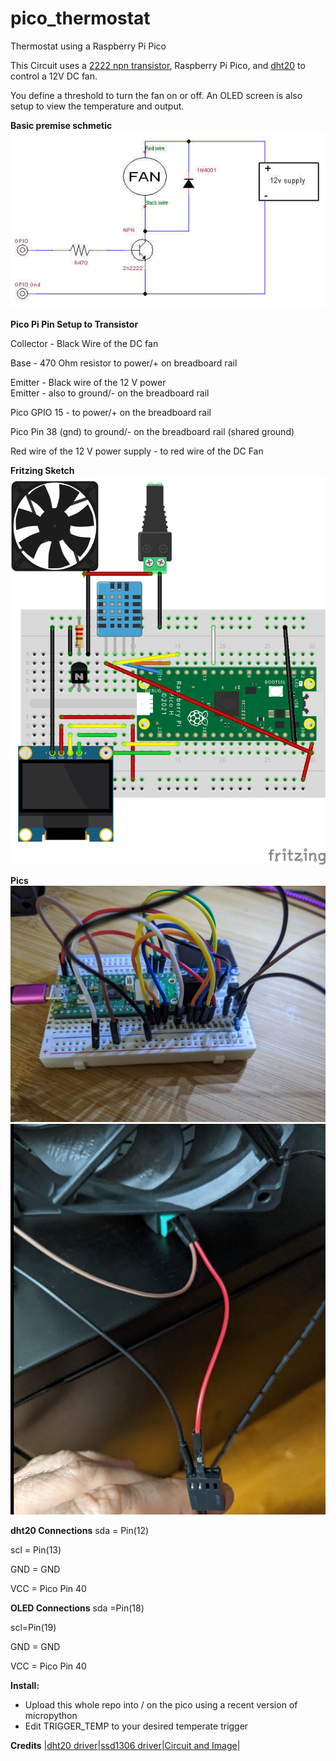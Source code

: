 # pico_thermostat
Thermostat using a Raspberry Pi Pico

This Circuit uses a [2222 npn transistor](https://www.adafruit.com/product/756), Raspberry Pi Pico, and [dht20](https://www.adafruit.com/product/5183) to control a 12V DC fan.  

You define a threshold to turn the fan on or off. An OLED screen is also setup to view the temperature and output.


**Basic premise schmetic**
![Basic Circuit using a transistor](images/tc.jpg)

**Pico Pi Pin Setup to Transistor**

Collector - Black Wire of the DC fan 
 
Base      - 470 Ohm resistor to power/+ on  breadboard rail 
 
Emitter   - Black wire of the 12 V power  
Emitter   - also to ground/- on the breadboard rail  

Pico GPIO 15   - to power/+ on the  breadboard rail  

Pico Pin 38 (gnd) to ground/- on the breadboard rail (shared ground)  

Red wire of the 12 V power supply - to red  wire of the DC Fan  

**Fritzing Sketch**
![BreadBoard](images/bread_board_bb.png)

**Pics**
![Pico All Connected](images/pico.jpg)
![Fan and Power](images/fan.png)

**dht20 Connections**
sda = Pin(12)  

scl = Pin(13)  

GND = GND  

VCC = Pico Pin 40  


**OLED Connections**
sda =Pin(18)  

scl=Pin(19)  

GND = GND  

VCC = Pico Pin 40  


**Install:**
- Upload this whole repo into / on the pico using a recent version of micropython
- Edit TRIGGER_TEMP to your desired temperate trigger

**Credits**
|[dht20 driver](https://github.com/flrrth/pico-dht20)|[ssd1306  driver](https://github.com/stlehmann/micropython-ssd1306/blob/master/ssd1306.py)|[Circuit and Image](https://forums.raspberrypi.com/viewtopic.php?t=219897&sid=7d5c8cef37829fa4a5cbb0610ec2d0c3)|

